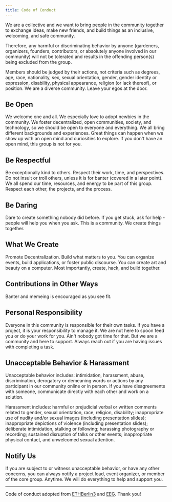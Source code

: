 ```yaml
---
title: Code of Conduct
---
```


We are a collective and we want to bring people in the community together to exchange ideas, make new friends, and build things as an inclusive, welcoming, and safe community.

Therefore, any harmful or discriminating behavior by anyone (gardeners, organizers, founders, contributors, or absolutely anyone involved in our community) will not be tolerated and results in the offending person(s) being excluded from the group.

Members should be judged by their actions, not criteria such as degrees, age, race, nationality, sex, sexual orientation, gender, gender identity or expression, disability, physical appearance, religion (or lack thereof), or position. We are a diverse community. Leave your egos at the door.

## Be Open
We welcome one and all. We especially love to adopt newbies in the community. We foster decentralized, open communities, society, and technology, so we should be open to everyone and everything. We all bring different backgrounds and experiences. Great things can happen when we show up with an open mind and curiosities to explore. If you don't have an open mind, this group is not for you.

## Be Respectful
Be exceptionally kind to others. Respect their work, time, and perspectives. Do not insult or troll others, unless it is for banter (covered in a later point). We all spend our time, resources, and energy to be part of this group. Respect each other, the projects, and the process.

## Be Daring
Dare to create something nobody did before. If you get stuck, ask for help - people will help you when you ask. This is a community. We create things together.

## What We Create
Promote Decentralization. Build what matters to you. You can organize events, build applications, or foster public discourse. You can create art and beauty on a computer. Most importantly, create, hack, and build together.

## Contributions in Other Ways
Banter and memeing is encouraged as you see fit.

## Personal Responsibility
Everyone in this community is responsible for their own tasks. If you have a project, it is your responsibility to manage it. We are not here to spoon feed you or do your work for you. Ain't nobody got time for that. But we are a community and here to support. Always reach out if you are having issues with completing a task.

## Unacceptable Behavior & Harassment
Unacceptable behavior includes: intimidation, harassment, abuse, discrimination, derogatory or demeaning words or actions by any participant in our community online or in person. If you have disagreements with someone, communicate directly with each other and work on a solution.

Harassment includes: harmful or prejudicial verbal or written comments related to gender, sexual orientation, race, religion, disability; inappropriate use of nudity and/or sexual images (including presentation slides); inappropriate depictions of violence (including presentation slides); deliberate intimidation, stalking or following; harassing photography or recording; sustained disruption of talks or other events; inappropriate physical contact, and unwelcomed sexual attention.

## Notify Us
If you are subject to or witness unacceptable behavior, or have any other concerns, you can always notify a project lead, event organizer, or member of the core group. Anytime. We will do everything to help and support you.

---

Code of conduct adopted from [ETHBerlin3](https://ethberlin.ooo/code-of-conduct/) and [EEG](https://docs.ethevents.club/en/code-of-conduct/). Thank you!
